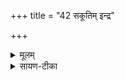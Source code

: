 +++
title = "42 सकूतिम् इन्द्र"

+++


<details><summary>मूलम्</summary>

सकू॑तिमिन्द्र॒ सच्यु॑तिम् ।  
सच्यु॑तिञ्ज॒घन॑च्युतिम् ॥54॥  
क॒नात्का॒भान्न॒ आभ॑र ।  
प्र॒य॒प्स्यन्नि॑व स॒क्थ्यौ॑ ।
</details>

<details><summary>सायण-टीका</summary>

13अथ त्रयोदशीमाह - हे **इन्द्र**!  
**कनात्काभा** कनकवद् भासमानां रूपवतीं कन्यां **नो**ऽस्मदर्थम् **आभर** आनय ।  
कीदृशीं **सकूतिं** कूतिर् आकूतिः संकल्पस्  
तेन सहितां अस्मास्व् अनुरक्ताम् इत्यर्थः ।  
**सच्युतिं** च्युतिः क्षरणं वीर्यस्यन्दनं तेन सहिताम् ।  
अनुरागातिशयेन हि सहसा वीर्यं स्यन्दति ।  
एतद् एव पुनः **सच्युतिम्** इत्यनूद्य **जघनच्युतिम्** इत्यनेन व्याख्यायते ।  
आहरणे दृष्टान्तः - **सक्थ्यौ प्रयप्स्यन्निव** यथाऽत्यन्तं कामुक ऊरुद्वयं प्रतियब्धुमुद्युक्तोऽत्यन्तादरेण स्त्रियमाहरति तद्वत् ॥
</details>